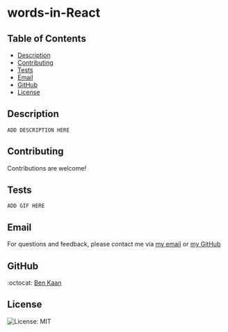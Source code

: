 # words-in-React

## Table of Contents

- [Description](#description)
- [Contributing](#contributing)
- [Tests](#tests)
- [Email](#email)
- [GitHub](#GitHub)
- [License](#license)

## Description

`ADD DESCRIPTION HERE`

## Contributing

Contributions are welcome!

## Tests

`ADD GIF HERE`

## Email

For questions and feedback, please contact me via [my email](mailto:benkaan001@gmail.com) or [my GitHub](https://www.github.com/benkaan001)

## GitHub

:octocat: [Ben Kaan](https://www.github.com/benkaan001)

## License

![License: MIT](https://img.shields.io/badge/License-MIT-yellow.svg)
